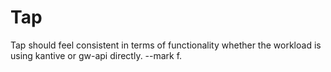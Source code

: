# Tap

Tap should feel consistent in terms of functionality whether the workload is using kantive or gw-api directly. --mark f.